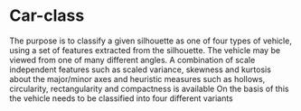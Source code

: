 # Car-class
The purpose is to classify a given silhouette as one of four types of vehicle, using a set of features extracted from the silhouette. The vehicle may be viewed from one of many different angles. 
A combination of scale independent features such as scaled variance, skewness and kurtosis about the major/minor axes and heuristic measures such as hollows, circularity, rectangularity and compactness is available
On the basis of this the vehicle needs to be classified into four different variants
